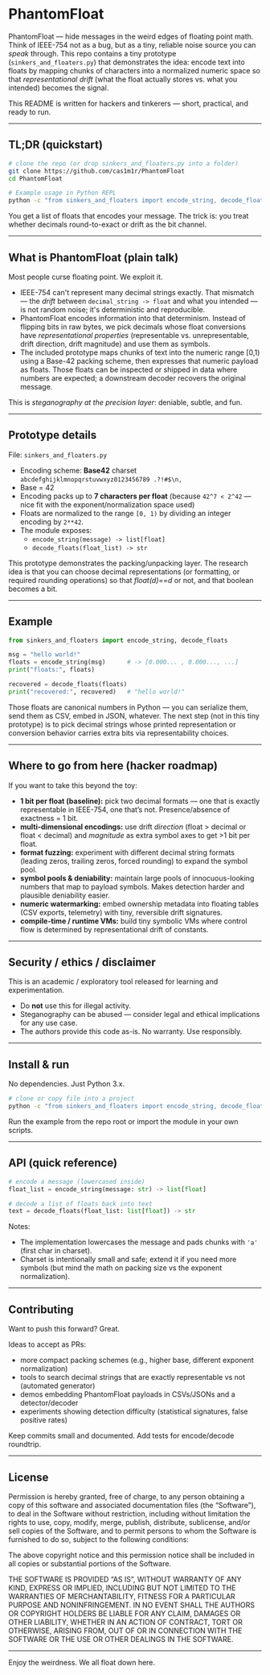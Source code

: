 # PhantomFloat

PhantomFloat — hide messages in the weird edges of floating point math.  
Think of IEEE-754 not as a bug, but as a tiny, reliable noise source you can *speak* through. This repo contains a tiny prototype (`sinkers_and_floaters.py`) that demonstrates the idea: encode text into floats by mapping chunks of characters into a normalized numeric space so that *representational drift* (what the float actually stores vs. what you intended) becomes the signal.

This README is written for hackers and tinkerers — short, practical, and ready to run.

---

## TL;DR (quickstart)

```bash
# clone the repo (or drop sinkers_and_floaters.py into a folder)
git clone https://github.com/cas1m1r/PhantomFloat
cd PhantomFloat

# Example usage in Python REPL
python -c "from sinkers_and_floaters import encode_string, decode_floats; f=encode_string('hello world!'); print(f); print(decode_floats(f))"
```

You get a list of floats that encodes your message. The trick is: you treat whether decimals round-to-exact or drift as the bit channel.

---

## What is PhantomFloat (plain talk)

Most people curse floating point. We exploit it.

- IEEE-754 can't represent many decimal strings exactly. That mismatch — the *drift* between `decimal_string -> float` and what you intended — is not random noise; it's deterministic and reproducible.
- PhantomFloat encodes information into that determinism. Instead of flipping bits in raw bytes, we pick decimals whose float conversions have *representational properties* (representable vs. unrepresentable, drift direction, drift magnitude) and use them as symbols.
- The included prototype maps chunks of text into the numeric range [0,1) using a Base-42 packing scheme, then expresses that numeric payload as floats. Those floats can be inspected or shipped in data where numbers are expected; a downstream decoder recovers the original message.

This is *steganography at the precision layer*: deniable, subtle, and fun.

---

## Prototype details

File: `sinkers_and_floaters.py`

- Encoding scheme: **Base42** charset  
  `abcdefghijklmnopqrstuvwxyz0123456789 .?!#$\n,`
- Base = 42
- Encoding packs up to **7 characters per float** (because `42^7 < 2^42` — nice fit with the exponent/normalization space used)
- Floats are normalized to the range `[0, 1)` by dividing an integer encoding by `2**42`.
- The module exposes:
  - `encode_string(message) -> list[float]`
  - `decode_floats(float_list) -> str`

This prototype demonstrates the packing/unpacking layer. The research idea is that you can choose decimal representations (or formatting, or required rounding operations) so that *float(d)==d* or not, and that boolean becomes a bit.

---

## Example

```python
from sinkers_and_floaters import encode_string, decode_floats

msg = "hello world!"
floats = encode_string(msg)      # -> [0.000... , 0.000..., ...]
print("floats:", floats)

recovered = decode_floats(floats)
print("recovered:", recovered)   # "hello world!"
```

Those floats are canonical numbers in Python — you can serialize them, send them as CSV, embed in JSON, whatever. The next step (not in this tiny prototype) is to pick decimal strings whose printed representation or conversion behavior carries extra bits via representability choices.

---

## Where to go from here (hacker roadmap)

If you want to take this beyond the toy:

- **1 bit per float (baseline):** pick two decimal formats — one that is exactly representable in IEEE-754, one that’s not. Presence/absence of exactness = 1 bit.
- **multi-dimensional encodings:** use drift *direction* (float > decimal or float < decimal) and *magnitude* as extra symbol axes to get >1 bit per float.
- **format fuzzing:** experiment with different decimal string formats (leading zeros, trailing zeros, forced rounding) to expand the symbol pool.
- **symbol pools & deniability:** maintain large pools of innocuous-looking numbers that map to payload symbols. Makes detection harder and plausible deniability easier.
- **numeric watermarking:** embed ownership metadata into floating tables (CSV exports, telemetry) with tiny, reversible drift signatures.
- **compile-time / runtime VMs:** build tiny symbolic VMs where control flow is determined by representational drift of constants.

---

## Security / ethics / disclaimer

This is an academic / exploratory tool released for learning and experimentation.

- Do **not** use this for illegal activity.
- Steganography can be abused — consider legal and ethical implications for any use case.
- The authors provide this code as-is. No warranty. Use responsibly.

---

## Install & run

No dependencies. Just Python 3.x.

```bash
# clone or copy file into a project
python -c "from sinkers_and_floaters import encode_string, decode_floats; f=encode_string('hello world!'); print(f); print(decode_floats(f))"
```

Run the example from the repo root or import the module in your own scripts.

---

## API (quick reference)

```py
# encode a message (lowercased inside)
float_list = encode_string(message: str) -> list[float]

# decode a list of floats back into text
text = decode_floats(float_list: list[float]) -> str
```

Notes:
- The implementation lowercases the message and pads chunks with `'a'` (first char in charset).
- Charset is intentionally small and safe; extend it if you need more symbols (but mind the math on packing size vs the exponent normalization).

---

## Contributing

Want to push this forward? Great.

Ideas to accept as PRs:
- more compact packing schemes (e.g., higher base, different exponent normalization)
- tools to search decimal strings that are exactly representable vs not (automated generator)
- demos embedding PhantomFloat payloads in CSVs/JSONs and a detector/decoder
- experiments showing detection difficulty (statistical signatures, false positive rates)

Keep commits small and documented. Add tests for encode/decode roundtrip.

---

## License
Permission is hereby granted, free of charge, to any person obtaining a copy of this software and associated documentation files (the “Software”), to deal in the Software without restriction, including without limitation the rights to use, copy, modify, merge, publish, distribute, sublicense, and/or sell copies of the Software, and to permit persons to whom the Software is furnished to do so, subject to the following conditions:

The above copyright notice and this permission notice shall be included in all copies or substantial portions of the Software.

THE SOFTWARE IS PROVIDED “AS IS”, WITHOUT WARRANTY OF ANY KIND, EXPRESS OR IMPLIED, INCLUDING BUT NOT LIMITED TO THE WARRANTIES OF MERCHANTABILITY, FITNESS FOR A PARTICULAR PURPOSE AND NONINFRINGEMENT. IN NO EVENT SHALL THE AUTHORS OR COPYRIGHT HOLDERS BE LIABLE FOR ANY CLAIM, DAMAGES OR OTHER LIABILITY, WHETHER IN AN ACTION OF CONTRACT, TORT OR OTHERWISE, ARISING FROM, OUT OF OR IN CONNECTION WITH THE SOFTWARE OR THE USE OR OTHER DEALINGS IN THE SOFTWARE.

---

Enjoy the weirdness. We all float down here. 
